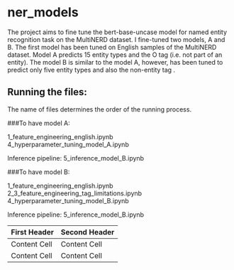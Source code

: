 # ner_models
The project aims to fine tune the bert-base-uncase model for named entity recognition task on the MultiNERD dataset. I fine-tuned two models, A and B. The first model has been tuned on English samples of the MultiNERD dataset. Model A predicts 15 entity types and the O tag (i.e. not part of an entity). The model B is similar to the model A, however, has been tuned to predict only five entity types and also the non-entity tag .

## Running the files:
The name of files determines the order of the running process. 

###To have model A:

1_feature_engineering_english.ipynb
4_hyperparameter_tuning_model_A.ipynb

Inference pipeline:
5_inference_model_B.ipynb

###To have model B:

1_feature_engineering_english.ipynb
2_3_feature_engineering_tag_limitations.ipynb
4_hyperparameter_tuning_model_B.ipynb

Inference pipeline:
5_inference_model_B.ipynb

[Link to the model A]: (https://huggingface.co/MaryDatascientist/modelA_1_12_2023)
[Link to the model B]: (https://huggingface.co/MaryDatascientist/B_model2)






| First Header  | Second Header |
| ------------- | ------------- |
| Content Cell  | Content Cell  |
| Content Cell  | Content Cell  |
